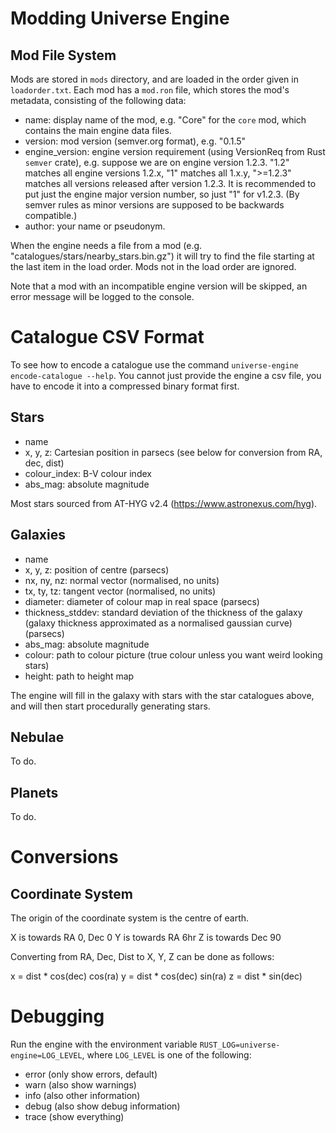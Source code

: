 # Modding Universe Engine

## Mod File System

Mods are stored in `mods` directory, and are loaded in the order given in `loadorder.txt`. Each mod has a `mod.ron` file, which stores the mod's metadata, consisting of the following data:

* name: display name of the mod, e.g. "Core" for the `core` mod, which contains the main engine data files.
* version: mod version (semver.org format), e.g. "0.1.5"
* engine_version: engine version requirement (using VersionReq from Rust `semver` crate), e.g. suppose we are on engine version 1.2.3. "1.2" matches all engine versions 1.2.x, "1" matches all 1.x.y, ">=1.2.3" matches all versions released after version 1.2.3. It is recommended to put just the engine major version number, so just "1" for v1.2.3. (By semver rules as minor versions are supposed to be backwards compatible.)
* author: your name or pseudonym.

When the engine needs a file from a mod (e.g. "catalogues/stars/nearby_stars.bin.gz") it will try to find the file starting at the last item in the load order. Mods not in the load order are ignored.

Note that a mod with an incompatible engine version will be skipped, an error message will be logged to the console.

# Catalogue CSV Format

To see how to encode a catalogue use the command `universe-engine encode-catalogue --help`. You cannot just provide the engine a csv file, you have to encode it into a compressed binary format first.

## Stars

* name
* x, y, z: Cartesian position in parsecs (see below for conversion from RA, dec, dist)
* colour_index: B-V colour index
* abs_mag: absolute magnitude

Most stars sourced from AT-HYG v2.4 (https://www.astronexus.com/hyg).

## Galaxies

* name
* x, y, z: position of centre (parsecs)
* nx, ny, nz: normal vector (normalised, no units)
* tx, ty, tz: tangent vector (normalised, no units)
* diameter: diameter of colour map in real space (parsecs)
* thickness_stddev: standard deviation of the thickness of the galaxy (galaxy thickness approximated as a normalised gaussian curve) (parsecs)
* abs_mag: absolute magnitude
* colour: path to colour picture (true colour unless you want weird looking stars)
* height: path to height map

The engine will fill in the galaxy with stars with the star catalogues above, and will then start procedurally generating stars.

## Nebulae

To do.

## Planets

To do.

# Conversions

## Coordinate System

The origin of the coordinate system is the centre of earth.

X is towards RA 0, Dec 0
Y is towards RA 6hr
Z is towards Dec 90

Converting from RA, Dec, Dist to X, Y, Z can be done as follows:

x = dist * cos(dec) cos(ra)
y = dist * cos(dec) sin(ra)
z = dist * sin(dec)

# Debugging

Run the engine with the environment variable `RUST_LOG=universe-engine=LOG_LEVEL`, where `LOG_LEVEL` is one of the following:
* error (only show errors, default)
* warn (also show warnings)
* info (also other information)
* debug (also show debug information)
* trace (show everything)
